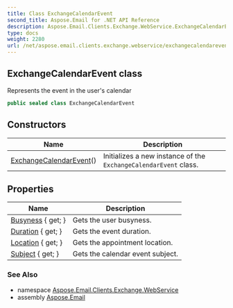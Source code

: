 ```yaml
---
title: Class ExchangeCalendarEvent
second_title: Aspose.Email for .NET API Reference
description: Aspose.Email.Clients.Exchange.WebService.ExchangeCalendarEvent class. Represents the event in the users calendar
type: docs
weight: 2280
url: /net/aspose.email.clients.exchange.webservice/exchangecalendarevent/
---
```

## ExchangeCalendarEvent class

Represents the event in the user's calendar

```csharp
public sealed class ExchangeCalendarEvent
```

## Constructors

| Name | Description |
| --- | --- |
| [ExchangeCalendarEvent](exchangecalendarevent/)() | Initializes a new instance of the `ExchangeCalendarEvent` class. |

## Properties

| Name | Description |
| --- | --- |
| [Busyness](../../aspose.email.clients.exchange.webservice/exchangecalendarevent/busyness/) { get; } | Gets the user busyness. |
| [Duration](../../aspose.email.clients.exchange.webservice/exchangecalendarevent/duration/) { get; } | Gets the event duration. |
| [Location](../../aspose.email.clients.exchange.webservice/exchangecalendarevent/location/) { get; } | Gets the appointment location. |
| [Subject](../../aspose.email.clients.exchange.webservice/exchangecalendarevent/subject/) { get; } | Gets the calendar event subject. |

### See Also

* namespace [Aspose.Email.Clients.Exchange.WebService](../../aspose.email.clients.exchange.webservice/)
* assembly [Aspose.Email](../../)


